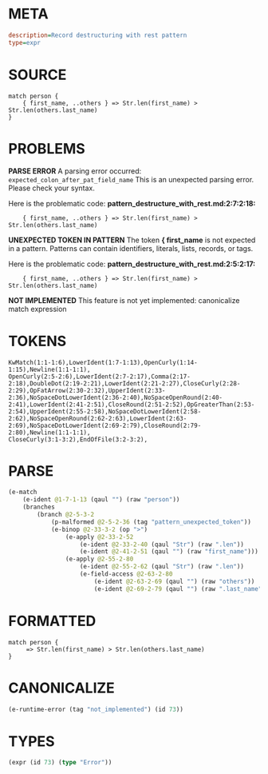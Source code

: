 # META
~~~ini
description=Record destructuring with rest pattern
type=expr
~~~
# SOURCE
~~~roc
match person {
    { first_name, ..others } => Str.len(first_name) > Str.len(others.last_name)
}
~~~
# PROBLEMS
**PARSE ERROR**
A parsing error occurred: `expected_colon_after_pat_field_name`
This is an unexpected parsing error. Please check your syntax.

Here is the problematic code:
**pattern_destructure_with_rest.md:2:7:2:18:**
```roc
    { first_name, ..others } => Str.len(first_name) > Str.len(others.last_name)
```


**UNEXPECTED TOKEN IN PATTERN**
The token **{ first_name** is not expected in a pattern.
Patterns can contain identifiers, literals, lists, records, or tags.

Here is the problematic code:
**pattern_destructure_with_rest.md:2:5:2:17:**
```roc
    { first_name, ..others } => Str.len(first_name) > Str.len(others.last_name)
```


**NOT IMPLEMENTED**
This feature is not yet implemented: canonicalize match expression

# TOKENS
~~~zig
KwMatch(1:1-1:6),LowerIdent(1:7-1:13),OpenCurly(1:14-1:15),Newline(1:1-1:1),
OpenCurly(2:5-2:6),LowerIdent(2:7-2:17),Comma(2:17-2:18),DoubleDot(2:19-2:21),LowerIdent(2:21-2:27),CloseCurly(2:28-2:29),OpFatArrow(2:30-2:32),UpperIdent(2:33-2:36),NoSpaceDotLowerIdent(2:36-2:40),NoSpaceOpenRound(2:40-2:41),LowerIdent(2:41-2:51),CloseRound(2:51-2:52),OpGreaterThan(2:53-2:54),UpperIdent(2:55-2:58),NoSpaceDotLowerIdent(2:58-2:62),NoSpaceOpenRound(2:62-2:63),LowerIdent(2:63-2:69),NoSpaceDotLowerIdent(2:69-2:79),CloseRound(2:79-2:80),Newline(1:1-1:1),
CloseCurly(3:1-3:2),EndOfFile(3:2-3:2),
~~~
# PARSE
~~~clojure
(e-match
	(e-ident @1-7-1-13 (qaul "") (raw "person"))
	(branches
		(branch @2-5-3-2
			(p-malformed @2-5-2-36 (tag "pattern_unexpected_token"))
			(e-binop @2-33-3-2 (op ">")
				(e-apply @2-33-2-52
					(e-ident @2-33-2-40 (qaul "Str") (raw ".len"))
					(e-ident @2-41-2-51 (qaul "") (raw "first_name")))
				(e-apply @2-55-2-80
					(e-ident @2-55-2-62 (qaul "Str") (raw ".len"))
					(e-field-access @2-63-2-80
						(e-ident @2-63-2-69 (qaul "") (raw "others"))
						(e-ident @2-69-2-79 (qaul "") (raw ".last_name"))))))))
~~~
# FORMATTED
~~~roc
match person {
	 => Str.len(first_name) > Str.len(others.last_name)
}
~~~
# CANONICALIZE
~~~clojure
(e-runtime-error (tag "not_implemented") (id 73))
~~~
# TYPES
~~~clojure
(expr (id 73) (type "Error"))
~~~
